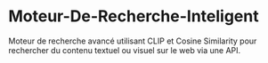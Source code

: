 # Moteur-De-Recherche-Inteligent
Moteur de recherche avancé utilisant CLIP et Cosine Similarity pour rechercher du contenu textuel ou visuel sur le web via une API.
